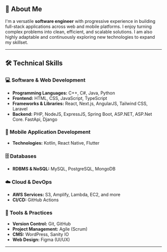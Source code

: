 ## 👋 About Me

I'm a versatile **software engineer** with progressive experience in building full-stack applications across web and mobile platforms. I enjoy turning complex problems into clean, efficient, and scalable solutions. I am also highly adaptable and continuously exploring new technologies to expand my skillset.

---

## 🛠️ Technical Skills

### 💻 Software & Web Development
- **Programming Languages:** C++, C#, Java, Python
- **Frontend:** HTML, CSS, JavaScript, TypeScript
- **Frameworks & Libraries:** React, Next.js, AngularJS, Tailwind CSS, Laravel
- **Backend:** PHP, NodeJS, ExpressJS, Spring Boot, ASP.NET, ASP.Net Core. FastApi, Django

### 📱 Mobile Application Development
- **Technologies:** Kotlin, React Native, Flutter

### 🗄️ Databases
- **RDBMS & NoSQL:** MySQL, PostgreSQL, MongoDB

### ☁️ Cloud & DevOps
- **AWS Services:** S3, Amplify, Lambda, EC2, and more
- **CI/CD:** GitHub Actions

### 🔧 Tools & Practices
- **Version Control:** Git, GitHub
- **Project Management:** Agile (Scrum)
- **CMS:** WordPress, Sanity IO
- **Web Design:** Figma (UI/UX)

---



